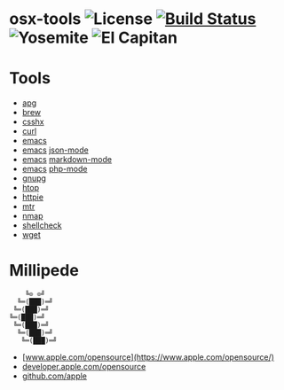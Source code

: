# osx-tools ![License][license-img] [![Build Status][build-img]][build-url] ![Yosemite][10-10-img] ![El Capitan][10-11-img]

# Tools

- [apg](http://www.adel.nursat.kz/apg/)
- [brew](http://brew.sh/)
- [csshx](https://github.com/brockgr/csshx)
- [curl](https://curl.haxx.se/)
- [emacs](https://www.gnu.org/software/emacs/)
- [emacs](https://www.gnu.org/software/emacs/) [json-mode](https://github.com/joshwnj/json-mode)
- [emacs](https://www.gnu.org/software/emacs/) [markdown-mode](http://jblevins.org/projects/markdown-mode/)
- [emacs](https://www.gnu.org/software/emacs/) [php-mode](https://github.com/ejmr/php-mode)
- [gnupg](https://www.gnupg.org/)
- [htop](http://hisham.hm/htop/)
- [httpie](http://httpie.org/)
- [mtr](https://www.bitwizard.nl/mtr/)
- [nmap](https://nmap.org/)
- [shellcheck](http://www.shellcheck.net)
- [wget](https://www.gnu.org/software/wget/)

# Millipede

```
    ╚⊙ ⊙╝
  ╚═(███)═╝
 ╚═(███)═╝
╚═(███)═╝
 ╚═(███)═╝
  ╚═(███)═╝
   ╚═(███)═╝
```

- [www.apple.com/opensource](https://www.apple.com/opensource/)
- [developer.apple.com/opensource](https://developer.apple.com/opensource/)
- [github.com/apple](https://github.com/apple)

[license-img]: https://img.shields.io/badge/license-ISC-blue.svg
[build-img]: https://travis-ci.org/rockyluke/osx-tools.svg?branch=master
[build-url]: https://travis-ci.org/rockyluke/osx-tools
[10-10-img]: https://img.shields.io/badge/osx-10.10-green.svg
[10-11-img]: https://img.shields.io/badge/osx-10.11-green.svg
